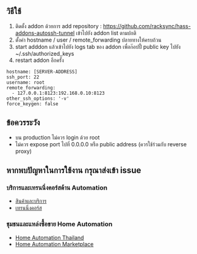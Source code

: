 ## วิธีใช้ 

1. ติดตั้ง addon ด้วยการ add repository : https://github.com/racksync/hass-addons-autossh-tunnel เข้าไปยัง addon list ตามปกติ
2. ตั้งค่า hostname / user / remote_forwarding ปลายทางให้ครบถ้วน
3. start adddon แล้วเข้าไปยัง logs tab ของ addon เพื่อก๊อปปี้ public key ไปยัง ~/.ssh/authorized_keys
4. restart addon อีกครั้ง

```
hostname: [SERVER-ADDRESS]
ssh_port: 22
username: root
remote_forwarding:
  - 127.0.0.1:8123:192.168.0.10:8123
other_ssh_options: '-v'
force_keygen: false
```
## ข้อควรระวัง

- บน production ไม่ควร login ด้วย root
- ไม่ควร expose port ไปที่ 0.0.0.0 หรือ public address (ควรใช้ร่วมกับ reverse proxy) 

## หากพบปัญหาในการใช้งาน กรุณาส่งเข้า issue

### บริการและเทรนนิ่งคอร์สด้าน Automation 

- [สินค้าและบริการ](https://racksync.com)
- [เทรนนิ่งคอร์ส](https://facebook.com/racksync)

### ชุมชนและแหล่งซื้อขาย Home Automation

- [Home Automation Thailand](https://www.facebook.com/groups/hathailand)
- [Home Automation Marketplace](https://www.facebook.com/groups/hatmarketplace)
